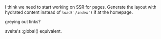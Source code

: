 I think we need to start working on SSR for pages. Generate the layout with hydrated content instead of `load('/index')` if at the homepage.

greying out links?

svelte's :global() equivalent.